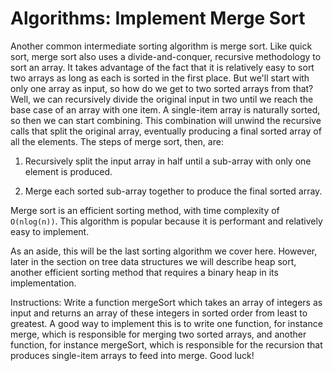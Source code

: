 # Algorithms: Implement Merge Sort
Another common intermediate sorting algorithm is merge sort. 
Like quick sort, merge sort also uses a divide-and-conquer, 
recursive methodology to sort an array. It takes advantage 
of the fact that it is relatively easy to sort two arrays as 
long as each is sorted in the first place. But we'll start 
with only one array as input, so how do we get to two sorted 
arrays from that? Well, we can recursively divide the original 
input in two until we reach the base case of an array with one 
item. A single-item array is naturally sorted, so then we can 
start combining. This combination will unwind the recursive 
calls that split the original array, eventually producing a 
final sorted array of all the elements. The steps of merge 
sort, then, are:

1) Recursively split the input array in half until a sub-array 
with only one element is produced.

2) Merge each sorted sub-array together to produce the final 
sorted array.

Merge sort is an efficient sorting method, with time 
complexity of `O(nlog(n))`. This algorithm is popular 
because it is performant and relatively easy to implement.

As an aside, this will be the last sorting algorithm we cover 
here. However, later in the section on tree data structures 
we will describe heap sort, another efficient sorting method 
that requires a binary heap in its implementation.

Instructions: Write a function mergeSort which takes an array 
of integers as input and returns an array of these integers 
in sorted order from least to greatest. A good way to 
implement this is to write one function, for instance merge, 
which is responsible for merging two sorted arrays, and 
another function, for instance mergeSort, which is responsible 
for the recursion that produces single-item arrays to feed 
into merge. Good luck!
